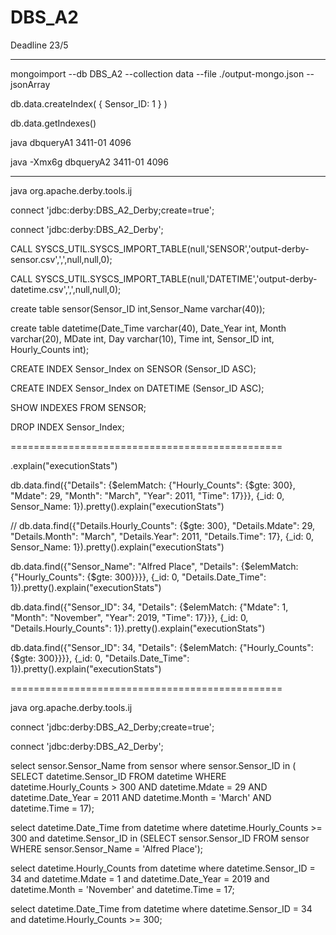 # DBS_A2
Deadline 23/5

----------------------------------

mongoimport --db DBS_A2 --collection data --file ./output-mongo.json --jsonArray

db.data.createIndex( { Sensor_ID: 1 } )

db.data.getIndexes()

java dbqueryA1 3411-01 4096

java -Xmx6g dbqueryA2 3411-01 4096

----------------------------------

java org.apache.derby.tools.ij

connect 'jdbc:derby:DBS_A2_Derby;create=true';

connect 'jdbc:derby:DBS_A2_Derby';

CALL SYSCS_UTIL.SYSCS_IMPORT_TABLE(null,'SENSOR','output-derby-sensor.csv',',',null,null,0);

CALL SYSCS_UTIL.SYSCS_IMPORT_TABLE(null,'DATETIME','output-derby-datetime.csv',',',null,null,0);

create table sensor(Sensor_ID int,Sensor_Name varchar(40));

create table datetime(Date_Time varchar(40), Date_Year int, Month varchar(20), MDate int, Day varchar(10), Time int, Sensor_ID int, Hourly_Counts int);

CREATE INDEX Sensor_Index on SENSOR (Sensor_ID ASC);

CREATE INDEX Sensor_Index on DATETIME (Sensor_ID ASC);

SHOW INDEXES FROM SENSOR;

DROP INDEX Sensor_Index;

===============================================

.explain("executionStats")

db.data.find({"Details": {$elemMatch: {"Hourly_Counts": {$gte: 300}, "Mdate": 29, "Month": "March", "Year": 2011, "Time": 17}}}, {_id: 0, Sensor_Name: 1}).pretty().explain("executionStats")

// db.data.find({"Details.Hourly_Counts": {$gte: 300}, "Details.Mdate": 29, "Details.Month": "March", "Details.Year": 2011, "Details.Time": 17}, {_id: 0, Sensor_Name: 1}).pretty().explain("executionStats")

db.data.find({"Sensor_Name": "Alfred Place", "Details": {$elemMatch: {"Hourly_Counts": {$gte: 300}}}}, {_id: 0, "Details.Date_Time": 1}).pretty().explain("executionStats")

db.data.find({"Sensor_ID": 34, "Details": {$elemMatch: {"Mdate": 1, "Month": "November", "Year": 2019, "Time": 17}}}, {_id: 0, "Details.Hourly_Counts": 1}).pretty().explain("executionStats")

db.data.find({"Sensor_ID": 34, "Details": {$elemMatch: {"Hourly_Counts": {$gte: 300}}}}, {_id: 0, "Details.Date_Time": 1}).pretty().explain("executionStats")

===============================================

java org.apache.derby.tools.ij

connect 'jdbc:derby:DBS_A2_Derby;create=true';

connect 'jdbc:derby:DBS_A2_Derby';

select sensor.Sensor_Name from sensor where sensor.Sensor_ID in ( SELECT datetime.Sensor_ID FROM datetime WHERE datetime.Hourly_Counts > 300 AND datetime.Mdate = 29 AND datetime.Date_Year = 2011 AND datetime.Month = 'March' AND datetime.Time = 17);

select datetime.Date_Time from datetime where datetime.Hourly_Counts >= 300 and datetime.Sensor_ID in (SELECT sensor.Sensor_ID FROM sensor WHERE sensor.Sensor_Name = 'Alfred Place');

select datetime.Hourly_Counts from datetime where datetime.Sensor_ID = 34 and datetime.Mdate = 1 and datetime.Date_Year = 2019 and datetime.Month = 'November' and datetime.Time = 17;

select datetime.Date_Time from datetime where datetime.Sensor_ID = 34 and datetime.Hourly_Counts >= 300;
